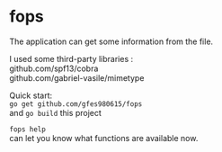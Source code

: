 # fops

The application can get some information from the file.

I used some third-party libraries :\
github.com/spf13/cobra \
github.com/gabriel-vasile/mimetype

Quick start:\
```go get github.com/gfes980615/fops```\
and ```go build``` this project

```fops help```\
can let you know what functions are available now.
